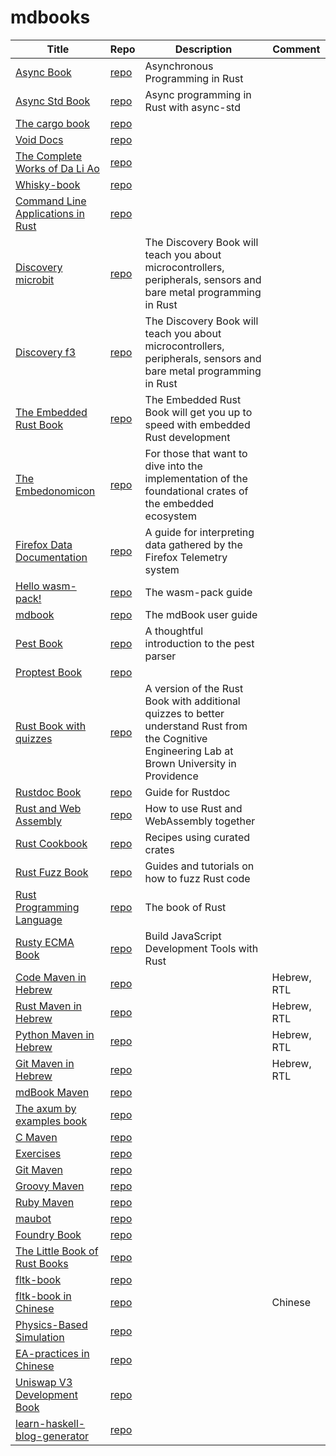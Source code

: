 # mdbooks

| Title | Repo | Description | Comment |
|-------|------|-------------|---------|
| [Async Book](https://rust-lang.github.io/async-book/index.html) | [repo](https://github.com/rust-lang/async-book) | Asynchronous Programming in Rust |  |
| [Async Std Book](https://book.async.rs/) | [repo](https://github.com/async-rs/async-std) | Async programming in Rust with async-std |  |
| [The cargo book](https://doc.rust-lang.org/cargo/) | [repo](https://github.com/rust-lang/cargo) |  |  |
| [Void Docs](https://docs.voidlinux.org/) | [repo](https://github.com/void-linux/void-docs) |  |  |
| [The Complete Works of Da Li Ao](https://whatot.github.io/leeao/index.html) | [repo](https://github.com/whatot/leeao) |  |  |
| [Whisky-book](https://docs.getwhisky.app/) | [repo](https://github.com/whisky-app/whisky-book) |  |  |
| [Command Line Applications in Rust](https://rust-cli.github.io/book/index.html) | [repo](https://github.com/rust-cli/book) |  |  |
| [Discovery microbit](https://docs.rust-embedded.org/discovery/microbit/) | [repo](https://github.com/rust-embedded/discovery) | The Discovery Book will teach you about microcontrollers, peripherals, sensors and bare metal programming in Rust |  |
| [Discovery f3](https://docs.rust-embedded.org/discovery/f3discovery/) | [repo](https://github.com/rust-embedded/discovery) | The Discovery Book will teach you about microcontrollers, peripherals, sensors and bare metal programming in Rust |  |
| [The Embedded Rust Book](https://docs.rust-embedded.org/book/index.html) | [repo](https://github.com/rust-embedded/book) | The Embedded Rust Book will get you up to speed with embedded Rust development |  |
| [The Embedonomicon](https://docs.rust-embedded.org/embedonomicon/index.html) | [repo](https://github.com/rust-embedded/embedonomicon) | For those that want to dive into the implementation of the foundational crates of the embedded ecosystem |  |
| [Firefox Data Documentation]() | [repo](https://github.com/mozilla/data-docs) | A guide for interpreting data gathered by the Firefox Telemetry system |  |
| [Hello wasm-pack!](https://rustwasm.github.io/wasm-pack/book/) | [repo](https://github.com/rustwasm/wasm-pack) | The wasm-pack guide |  |
| [mdbook](https://rust-lang.github.io/mdBook/) | [repo](https://github.com/rust-lang/mdbook) | The mdBook user guide |  |
| [Pest Book](https://pest.rs/book/) | [repo](https://github.com/pest-parser/book) | A thoughtful introduction to the pest parser |  |
| [Proptest Book](https://altsysrq.github.io/proptest-book/intro.html) | [repo](https://github.com/proptest-rs/proptest) |  |  |
| [Rust Book with quizzes](https://rust-book.cs.brown.edu/) | [repo](https://github.com/cognitive-engineering-lab/rust-book) | A version of the Rust Book with additional quizzes to better understand Rust from the Cognitive Engineering Lab at Brown University in Providence |  |
| [Rustdoc Book](https://doc.rust-lang.org/stable/rustdoc/) | [repo](https://github.com/rust-lang/rust) | Guide for Rustdoc |  |
| [Rust and Web Assembly](https://rustwasm.github.io/book/) | [repo](https://github.com/rustwasm/book) | How to use Rust and WebAssembly together |  |
| [Rust Cookbook](https://rust-lang-nursery.github.io/rust-cookbook/) | [repo](https://github.com/rust-lang-nursery/rust-cookbook) | Recipes using curated crates |  |
| [Rust Fuzz Book](https://rust-fuzz.github.io/book/) | [repo](https://github.com/rust-fuzz/book) | Guides and tutorials on how to fuzz Rust code |  |
| [Rust Programming Language](https://doc.rust-lang.org/book/) | [repo](https://github.com/rust-lang/book) | The book of Rust |  |
| [Rusty ECMA Book](https://rusty-ecma.github.io/rusty-ecma-book/) | [repo](https://github.com/rusty-ecma/rusty-ecma-book) | Build JavaScript Development Tools with Rust |  |
| [Code Maven in Hebrew](https://he.code-maven.com/) | [repo](https://github.com/szabgab/he.code-maven.com) |  | Hebrew, RTL |
| [Rust Maven in Hebrew](https://rust-he.code-maven.com/) | [repo](https://github.com/szabgab/rust-he.code-maven.com) |  | Hebrew, RTL |
| [Python Maven in Hebrew](https://python-he.code-maven.com/) | [repo](https://github.com/szabgab/python-he.code-maven.com) |  | Hebrew, RTL |
| [Git Maven in Hebrew](https://git-he.code-maven.com/) | [repo](https://github.com/szabgab/git-he.code-maven.com) |  | Hebrew, RTL |
| [mdBook Maven](https://mdbook.code-maven.com/) | [repo](https://github.com/szabgab/mdbook.code-maven.com) |  |  |
| [The axum by examples book](https://axum.code-maven.com/) | [repo](https://github.com/szabgab/axum) |  |  |
| [C Maven](https://c.code-maven.com/) | [repo](https://github.com/szabgab/c.code-maven.com) |  |  |
| [Exercises](https://exercises.code-maven.com/) | [repo](https://github.com/szabgab/exercises.code-maven.com) |  |  |
| [Git Maven](https://git.code-maven.com/) | [repo](https://github.com/szabgab/git.code-maven.com) |  |  |
| [Groovy Maven](https://groovy.code-maven.com/) | [repo](https://github.com/szabgab/groovy.code-maven.com) |  |  |
| [Ruby Maven](https://ruby.code-maven.com/) | [repo](https://github.com/szabgab/ruby.code-maven.com) |  |  |
| [maubot]() | [repo](https://github.com/mautrix/docs) |  |  |
| [Foundry Book](https://book.getfoundry.sh/) | [repo](https://github.com/foundry-rs/book) |  |  |
| [The Little Book of Rust Books](https://lborb.github.io/book/) | [repo](https://github.com/lborb/book) |  |  |
| [fltk-book](https://fltk-rs.github.io/fltk-book/) | [repo](https://github.com/fltk-rs/fltk-book) |  |  |
| [fltk-book in Chinese](https://fltk.flatig.vip/) | [repo](https://github.com/flatigers/fltk-book-zh) |  | Chinese |
| [Physics-Based Simulation]() | [repo](https://github.com/phys-sim-book/mdbook-src) |  |  |
| [EA-practices in Chinese]() | [repo](https://github.com/tonydeng/ea-practices) |  |  |
| [Uniswap V3 Development Book](https://uniswapv3book.com/) | [repo](https://github.com/jeiwan/uniswapv3-book) |  |  |
| [learn-haskell-blog-generator](https://learn-haskell.blog/) | [repo](https://github.com/soupi/learn-haskell-blog-generator) |  |  |
